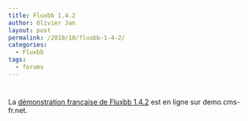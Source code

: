 ```yaml
---
title: Fluxbb 1.4.2
author: Olivier Jan
layout: post
permalink: /2010/10/fluxbb-1-4-2/
categories:
  - Fluxbb
tags:
  - forums
---
```

# 

La [démonstration française de Fluxbb 1.4.2][1] est en ligne sur demo.cms-fr.net.

 [1]: /demo/fluxbb/